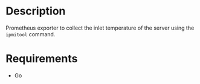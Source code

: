 # Description

Prometheus exporter to collect the inlet temperature of the server using the `ipmitool` command.

# Requirements

- Go
